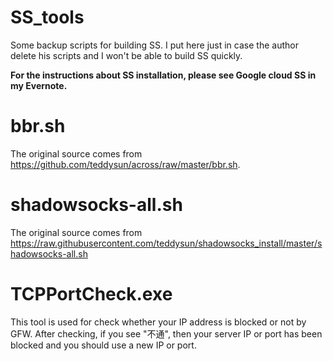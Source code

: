 # SS_tools
Some backup scripts for building SS. I put here just in case the author delete his scripts and I won't be able to build SS quickly.

**For the instructions about SS installation, please see Google cloud SS in my Evernote.**

# bbr.sh
The original source comes from https://github.com/teddysun/across/raw/master/bbr.sh. 


# shadowsocks-all.sh
The original source comes from https://raw.githubusercontent.com/teddysun/shadowsocks_install/master/shadowsocks-all.sh


# TCPPortCheck.exe
This tool is used for check whether your IP address is blocked or not by GFW. After checking, if you see "不通", then your server IP or port has been blocked and you should use a new IP or port.


